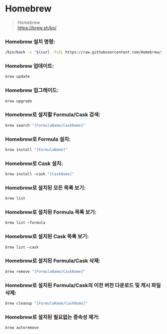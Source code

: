 # Homebrew

> Homebrew
> <br> https://brew.sh/ko/

### Homebrew 설치 명령:

```zsh
/bin/bash -c "$(curl -fsSL https://raw.githubusercontent.com/Homebrew/install/HEAD/install.sh)"
```

### Homebrew 업데이트:

```zsh
brew update
```

### Homebrew 업그레이드:

```zsh
brew upgrade
```

### Homebrew로 설치할 Formula/Cask 검색:

```zsh
brew search "[FormulaName/CaskName]"
```

### Homebrew로 Formula 설치:

```zsh
brew install "[FormulaName]"
```

### Homebrew로 Cask 설치:

```zsh
brew install —cask "[CaskName]"
```

### Homebrew로 설치된 모든 목록 보기:

```zsh
brew list
```

### Homebrew로 설치된 Formula 목록 보기:

```zsh
brew list —formula
```

### Homebrew로 설치된 Cask 목록 보기:

```zsh
brew list —cask
```

### Homebrew로 설치된 Formula/Cask 삭제:

```zsh
brew remove "[FormulaName/CaskName]"
```

### Homebrew로 설치된 Formula/Cask의 이전 버전 다운로드 및 캐시 파일 삭제:

```zsh
brew cleanup "[FormulaName/CaskName]"
```

### Homebrew로 설치된 필요없는 종속성 제거:

```zsh
brew autoremove
```
